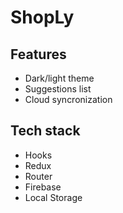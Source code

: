 # ShopLy

## Features

- Dark/light theme
- Suggestions list
- Cloud syncronization

## Tech stack
-   Hooks
-   Redux
-   Router
-   Firebase
-   Local Storage
